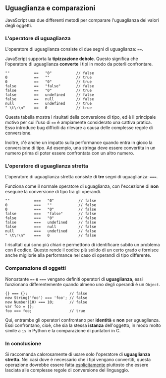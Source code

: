 ## Uguaglianza e comparazioni

JavaScript usa due differenti metodi per comparare l'uguaglianza dei
valori degli oggetti.

### L'operatore di uguaglianza

L'operatore di uguaglianza consiste di due segni di uguaglianza: `==`.

JavaScript supporta la **tipizzazione debole**. Questo significa che
l'operatore di uguaglianza **converte** i tipi in modo da poterli
confrontare.

    ""           ==   "0"           // false
    0            ==   ""            // true
    0            ==   "0"           // true
    false        ==   "false"       // false
    false        ==   "0"           // true
    false        ==   undefined     // false
    false        ==   null          // false
    null         ==   undefined     // true
    " \t\r\n"    ==   0             // true

Questa tabella mostra i risultati della conversione di tipo, ed è il
principale motivo per cui l'uso di `==` è ampiamente considerato una
cattiva pratica. Esso introduce bug difficili da rilevare a causa delle
complesse regole di conversione.

Inoltre, c'è anche un impatto sulla performance quando entra in gioco la
conversione di tipo. Ad esempio, una stringa deve essere convertita in un
numero prima di poter essere confrontata con un altro numero.

### L'operatore di uguaglianza stretta

L'operatore di uguaglianza stretta consiste di **tre** segni di uguaglianza: `===`.

Funziona come il normale operatore di uguaglianza, con l'eccezione di
**non** eseguire la conversione di tipo tra gli operandi.

    ""           ===   "0"           // false
    0            ===   ""            // false
    0            ===   "0"           // false
    false        ===   "false"       // false
    false        ===   "0"           // false
    false        ===   undefined     // false
    false        ===   null          // false
    null         ===   undefined     // false
    " \t\r\n"    ===   0             // false

I risultati qui sono più chiari e permettono di identificare subito un problema
con il codice. Questo rende il codice più solido di un certo grado e fornisce anche
migliorie alla performance nel caso di operandi di tipo differente.

### Comparazione di oggetti

Nonostante `==` e `===` vengano definiti operatori di **uguaglianza**, essi
funzionano differentemente quando almeno uno degli operandi è un `Object`.

    {} === {};                   // false
    new String('foo') === 'foo'; // false
    new Number(10) === 10;       // false
    var foo = {};
    foo === foo;                 // true

Qui, entrambe gli operatori confrontano per **identità** e **non** per
uguaglianza. Essi confrontano, cioè, che sia la stessa **istanza** dell'oggetto,
in modo molto simile a `is` in Python e la comparazione di puntatori in C.

### In conclusione

Si raccomanda calorosamente di usare solo l'operatore di **uguaglianza stretta**.
Nei casi dove è necessario che i tipi vengano convertiti, questa operazione
dovrebbe essere fatta [esplicitamente](#types.casting) piuttosto che essere
lasciata alle complesse regole di conversione del linguaggio.

